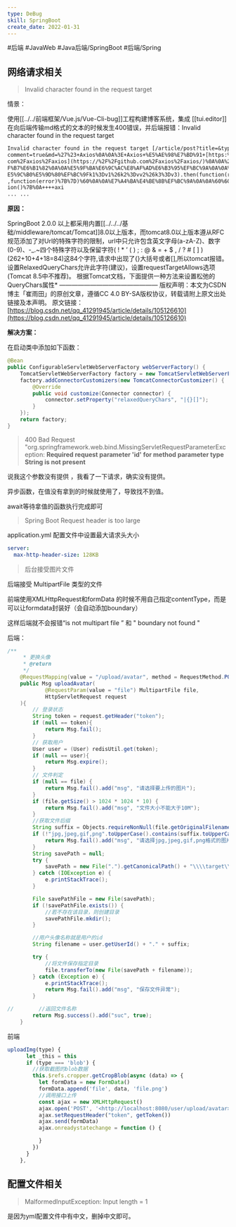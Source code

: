 ```yaml
---
type: DeBug
skill: SpringBoot
create_date: 2022-01-31
---
```


#后端 #JavaWeb #Java后端/SpringBoot #后端/Spring


## 网络请求相关

> Invalid character found in the request target

情景：

使用[[../../前端框架/Vue.js/Vue-Cli-bug]]工程构建博客系统，集成 [[tui.editor]] 在向后端传输md格式的文本的时候发生400错误，并后端报错：Invalid character found in the request target

```markdown
Invalid character found in the request target [/article/post?title=&type=&summary=&
comment=true&md=%27%23+Axios%0A%0A%3E+Axios+%E5%AE%98%E7%BD%91+[https:%2F%2Fgithub.
com%2Faxios%2Faxios](https://%2F%2Fgithub.com%2Faxios%2Faxios/)%0A%0A%23%23+get%E8%
F%B7%E6%B1%82%0A%0A%E5%9F%BA%E6%9C%AC%E8%AF%AD%E6%B3%95%EF%BC%9A%0A%0A%60axios.get(%
E5%9C%B0%E5%9D%80%EF%BC%9Fk1%3Dv1%26k2%3Dvv2%26k3%3Dv3).then(function(reponse)%7B%7D
,function(error)%7B%7D)%60%0A%0A%E7%A4%BA%E4%BE%8B%EF%BC%9A%0A%0A%60%60%60js%0Afunct
ion()%7B%0A++++axi
... ...
```

**原因：**

SpringBoot 2.0.0 以上都采用内置[[../../../基础/middleware/tomcat/Tomcat]]8.0以上版本，而tomcat8.0以上版本遵从RFC规范添加了对Url的特殊字符的限制，url中只允许包含英文字母(a-zA-Z)、数字(0-9)、-_.~四个特殊字符以及保留字符( ! * ’ ( ) ; : @ & = + $ , / ? # [ ] ) (262+10+4+18=84)这84个字符,请求中出现了{}大括号或者[],所以tomcat报错。设置RelaxedQueryChars允许此字符(建议)，设置requestTargetAllows选项(Tomcat 8.5中不推荐)。 根据Tomcat文档，下面提供一种方法来设置松弛的QueryChars属性* ———————————————— 版权声明：本文为CSDN博主「崔雨田」的原创文章，遵循CC 4.0 BY-SA版权协议，转载请附上原文出处链接及本声明。 原文链接：[](https://blog.csdn.net/qq_41291945/article/details/105126610)[https://blog.csdn.net/qq_41291945/article/details/105126610](https://blog.csdn.net/qq_41291945/article/details/105126610)

**解决方案：**

在启动类中添加如下函数：

```java
@Bean
public ConfigurableServletWebServerFactory webServerFactory() {
    TomcatServletWebServerFactory factory = new TomcatServletWebServerFactory();
    factory.addConnectorCustomizers(new TomcatConnectorCustomizer() {
        @Override
        public void customize(Connector connector) {
            connector.setProperty("relaxedQueryChars", "|{}[]");
        }
    });
    return factory;
}
```

>400 Bad Request "org.springframework.web.bind.MissingServletRequestParameterException: **Required request parameter 'id' for method parameter type String is not present**

说我这个参数没有提供 ，我看了一下请求，确实没有提供。

异步函数，在值没有拿到的时候就使用了，导致找不到值。

await等待拿值的函数执行完成即可

> Spring Boot Request header is too large

application.yml 配置文件中设置最大请求头大小

```yaml
server:
  max-http-header-size: 128KB
```

> 后台接受图片文件

后端接受 MultipartFile 类型的文件

前端使用XMLHttpRequest和formData 的时候不用自己指定contentType，而是可以让formdata封装好（会自动添加boundary）

这样后端就不会报错“is not multipart file ” 和 " boundary not found "

后端：

```java
/**
     * 更换头像
     * @return
     */
    @RequestMapping(value = "/upload/avatar", method = RequestMethod.POST)
    public Msg uploadAvatar(
            @RequestParam(value = "file") MultipartFile file,
            HttpServletRequest request
    ){
        // 登录状态
        String token = request.getHeader("token");
        if (null == token){
            return Msg.fail();
        }
        // 获取用户
        User user = (User) redisUtil.get(token);
        if (null == user){
            return Msg.expire();
        }
        // 文件判定
        if (null == file) {
            return Msg.fail().add("msg", "请选择要上传的图片");
        }
        if (file.getSize() > 1024 * 1024 * 10) {
            return Msg.fail().add("msg", "文件大小不能大于10M");
        }
        //获取文件后缀
        String suffix = Objects.requireNonNull(file.getOriginalFilename()).substring(file.getOriginalFilename().lastIndexOf(".") + 1);
        if (!"jpg,jpeg,gif,png".toUpperCase().contains(suffix.toUpperCase())) {
            return Msg.fail().add("msg", "请选择jpg,jpeg,gif,png格式的图片");
        }
        String savePath = null;
        try {
            savePath = new File(".").getCanonicalPath() + "\\\\target\\\\classes\\\\static\\\\avatar\\\\";
        } catch (IOException e) {
            e.printStackTrace();
        }

        File savePathFile = new File(savePath);
        if (!savePathFile.exists()) {
            //若不存在该目录，则创建目录
            savePathFile.mkdir();
        }

        //用户头像名称就是用户的id
        String filename = user.getUserId() + "." + suffix;

        try {
            //将文件保存指定目录
            file.transferTo(new File(savePath + filename));
        } catch (Exception e) {
            e.printStackTrace();
            return Msg.fail().add("msg", "保存文件异常");
        }

//        //返回文件名称
        return Msg.success().add("suc", true);
    }
```

前端

```jsx
uploadImg(type) {
      let _this = this
      if (type === 'blob') {
        //获取截图的blob数据
        this.$refs.cropper.getCropBlob(async (data) => {
          let formData = new FormData()
          formData.append('file', data, 'file.png')
          //调用接口上传
          const ajax = new XMLHttpRequest()
          ajax.open('POST', '<http://localhost:8080/user/upload/avatar>', true)
          ajax.setRequestHeader("token", getToken())
          ajax.send(formData)
          ajax.onreadystatechange = function () {

          }
        })
      }
    },
```


## 配置文件相关

> MalformedInputException: Input length = 1

是因为yml配置文件中有中文，删掉中文即可。